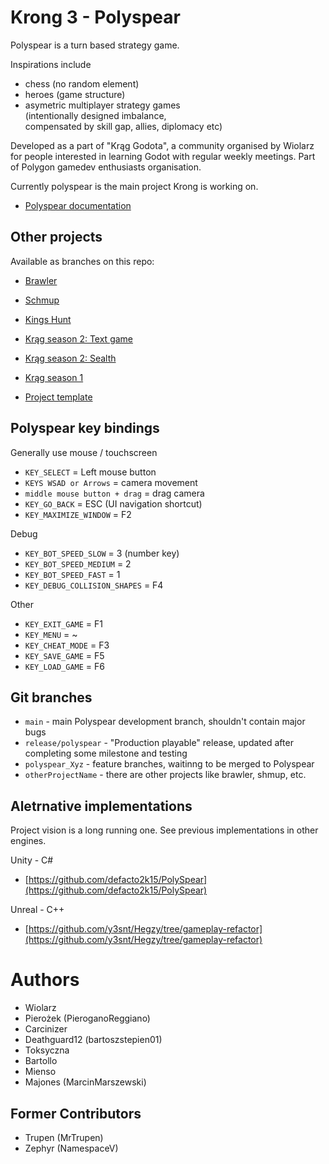 # Krong 3 - Polyspear

Polyspear is a turn based strategy game.

Inspirations include
- chess (no random element)
- heroes (game structure)
- asymetric multiplayer strategy games \
(intentionally designed imbalance,\
compensated by skill gap, allies, diplomacy etc)

Developed as a part of "Krąg Godota", a community organised by Wiolarz
for people interested in learning Godot with regular weekly meetings.
Part of Polygon gamedev enthusiasts organisation.

Currently polyspear is the main project Krong is working on.

- [Polyspear documentation](Documentation/readme.md)

## Other projects

Available as branches on this repo:

 - [Brawler](https://github.com/Wiolarz/Krong/tree/Brawler)

 - [Schmup](https://github.com/Wiolarz/Krong/tree/Shmup)

 - [Kings Hunt](https://github.com/Wiolarz/Krong/tree/King's_Hunt_development)

 - [Krąg season 2: Text game](https://github.com/Wiolarz/Krong/tree/K2TextGame1)

 - [Krąg season 2: Sealth](https://github.com/Wiolarz/Krong/tree/K2CrowdStealth)

 - [Krąg season 1](https://github.com/Wiolarz/Krong/tree/season_1)

 - [Project template](https://github.com/Wiolarz/Krong/tree/Project_Template)


## Polyspear key bindings

Generally use mouse / touchscreen

- `KEY_SELECT` = Left mouse button
- `KEYS WSAD or Arrows` = camera movement
- `middle mouse button + drag` = drag camera
- `KEY_GO_BACK` = ESC (UI navigation shortcut)
- `KEY_MAXIMIZE_WINDOW` = F2

Debug
- `KEY_BOT_SPEED_SLOW` = 3 (number key)
- `KEY_BOT_SPEED_MEDIUM` = 2
- `KEY_BOT_SPEED_FAST` = 1
- `KEY_DEBUG_COLLISION_SHAPES` = F4

Other
- `KEY_EXIT_GAME` = F1
- `KEY_MENU` = ~
- `KEY_CHEAT_MODE` = F3
- `KEY_SAVE_GAME` = F5
- `KEY_LOAD_GAME` = F6



## Git branches

- `main` - main Polyspear development branch, shouldn't contain major bugs
- `release/polyspear` - "Production playable" release, updated after completing some milestone and testing
- `polyspear_Xyz` - feature branches, waitinng to be merged to Polyspear
- `otherProjectName` - there are other projects like brawler, shmup, etc.

## Aletrnative implementations

Project vision is a long running one. See previous implementations in other engines.


Unity - C#
- [https://github.com/defacto2k15/PolySpear](https://github.com/defacto2k15/PolySpear)

Unreal - C++
- [https://github.com/y3snt/Hegzy/tree/gameplay-refactor](https://github.com/y3snt/Hegzy/tree/gameplay-refactor)



# Authors

- Wiolarz
- Pierożek (PieroganoReggiano)
- Carcinizer
- Deathguard12 (bartoszstepien01)
- Toksyczna
- Bartollo
- Mienso
- Majones (MarcinMarszewski)

## Former Contributors

- Trupen (MrTrupen)
- Zephyr (NamespaceV)
